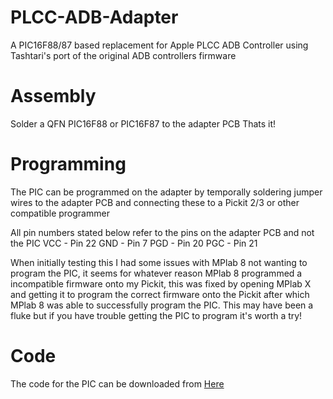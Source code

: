# PLCC-ADB-Adapter
A PIC16F88/87 based replacement for Apple PLCC ADB Controller using Tashtari's port of the original ADB controllers firmware

# Assembly
Solder a QFN PIC16F88 or PIC16F87 to the adapter PCB
Thats it!

# Programming
The PIC can be programmed on the adapter by temporally soldering jumper wires to the adapter PCB and connecting these to a Pickit 2/3 or other compatible programmer

All pin numbers stated below refer to the pins on the adapter PCB and not the PIC
VCC - Pin 22
GND - Pin 7
PGD - Pin 20
PGC - Pin 21

When initially testing this I had some issues with MPlab 8 not wanting to program the PIC, it seems for whatever reason MPlab 8 programmed a incompatible firmware onto my Pickit, this was fixed by opening MPlab X and getting it to program the correct firmware onto the Pickit after which MPlab 8 was able to successfully program the PIC. This may have been a fluke but if you have trouble getting the PIC to program it's worth a try!

# Code
The code for the PIC can be downloaded from [Here](https://github.com/lampmerchant/macseadb88)
